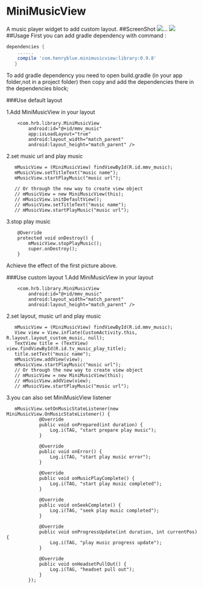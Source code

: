 # MiniMusicView
A music player widget to add custom layout.
##ScreenShot
![](https://github.com/henry-blue/MiniMusicView/raw/master/default_bg_new.png)...
![](https://github.com/henry-blue/MiniMusicView/raw/master/custom_bg_new.png)
##Usage
First you can add gradle dependency with command :
```groovy
dependencies {
    ......
    compile 'com.henryblue.minimusicview:library:0.9.8'
   }

```
To add gradle dependency you need to open build.gradle (in your app folder,not in a project folder) then copy and add the dependencies there in the dependencies block;

###Use default layout

1.Add MiniMusicView in your layout
```
    <com.hrb.library.MiniMusicView
        android:id="@+id/mmv_music"
        app:isLoadLayout="true"
        android:layout_width="match_parent"
        android:layout_height="match_parent" />
```
2.set music url and play music
```
   mMusicView = (MiniMusicView) findViewById(R.id.mmv_music);
   mMusicView.setTitleText("music name");
   mMusicView.startPlayMusic("music url");
   
   // Or through the new way to create view object
   // mMusicView = new MiniMusicView(this);
   // mMusicView.initDefaultView();
   // mMusicView.setTitleText("music name");
   // mMusicView.startPlayMusic("music url");
```
3.stop play music
```
    @Override
    protected void onDestroy() {
        mMusicView.stopPlayMusic();
        super.onDestroy();
    }
```
Achieve the effect of the first picture above.

###Use custom layout
1.Add MiniMusicView in your layout
```
    <com.hrb.library.MiniMusicView
        android:id="@+id/mmv_music"
        android:layout_width="match_parent"
        android:layout_height="match_parent" />
```
2.set layout, music url and play music
```
   mMusicView = (MiniMusicView) findViewById(R.id.mmv_music);
   View view = View.inflate(CustomActivity.this, R.layout.layout_custom_music, null);
   TextView title = (TextView) view.findViewById(R.id.tv_music_play_title);
   title.setText("music name");
   mMusicView.addView(view);
   mMusicView.startPlayMusic("music url");
   // Or through the new way to create view object
   // mMusicView = new MiniMusicView(this);
   // mMusicView.addView(view);
   // mMusicView.startPlayMusic("music url");
```
3.you can also set MiniMusicView listener
```
   mMusicView.setOnMusicStateListener(new MiniMusicView.OnMusicStateListener() {
            @Override
            public void onPrepared(int duration) {
                Log.i(TAG, "start prepare play music");
            }

            @Override
            public void onError() {
                Log.i(TAG, "start play music error");
            }

            @Override
            public void onMusicPlayComplete() {
                Log.i(TAG, "start play music completed");
            }

            @Override
            public void onSeekComplete() {
                Log.i(TAG, "seek play music completed");
            }

            @Override
            public void onProgressUpdate(int duration, int currentPos) {
                Log.i(TAG, "play music progress update");
            }

            @Override
            public void onHeadsetPullOut() {
                Log.i(TAG, "headset pull out");
            }
        });
```
